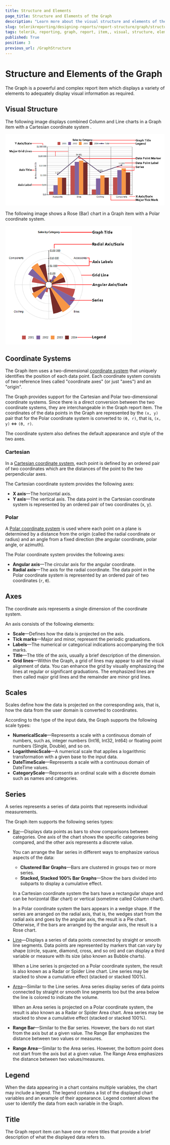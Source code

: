 ```yaml
---
title: Structure and Elements 
page_title: Structure and Elements of the Graph 
description: "Learn more about the visual structure and elements of the Telerik Reporting Graph report item."
slug: telerikreporting/designing-reports/report-structure/graph/structure
tags: telerik, reporting, graph, report, item,, visual, structure, elements
published: True
position: 3
previous_url: /GraphStructure
---
```


# Structure and Elements of the Graph

The Graph is a powerful and complex report item which displays a variety of elements to adequately display visual information as required.   

## Visual Structure

The following image displays combined Column and Line charts in a Graph item with a Cartesian coordinate system .

![Bar Line Chart Structure](images/DataItems/Graph/BarLineChartStructure.png)

The following image shows a Rose (Bar) chart in a Graph item with a Polar coordinate system. 

![Rose Chart Structure](images/DataItems/Graph/RoseChartStructure.png)

## Coordinate Systems

The Graph item uses a two-dimensional [coordinate system](http://en.wikipedia.org/wiki/Coordinate_system) that uniquely identifies the position of each data point. Each coordinate system consists of two reference lines called "coordinate axes" (or just "axes") and an "origin". 

The Graph provides support for the Cartesian and Polar two-dimensional coordinate systems. Since there is a direct conversion between the two coordinate systems, they are interchangeable in the Graph report item. The coordinates of the data points in the Graph are represented by the `(x, y)` pair that for the Polar coordinate system is converted to `(ϴ, r)`, that is, `(x, y)` ⇔ `(ϴ, r)`.

The coordinate system also defines the default appearance and style of the two axes.

### Cartesian 

In a [Cartesian coordinate system](http://en.wikipedia.org/wiki/Cartesian_coordinate_system), each point is defined by an ordered pair of two coordinates which are the distances of the point to the two perpendicular axes.

The Cartesian coordinate system provides the following axes: 

+ __X axis__&mdash;The horizontal axis.
+ __Y axis__&mdash;The vertical axis. The data point in the Cartesian coordinate system is represented by an ordered pair of two coordinates (x, y).

### Polar 

A [Polar coordinate system](http://en.wikipedia.org/wiki/Polar_coordinate_system) is used where each point on a plane is determined by a distance from the origin (called the radial coordinate or radius) and an angle from a fixed direction (the angular coordinate, polar angle, or azimuth). 

The Polar coordinate system provides the following axes: 

+ __Angular axis__&mdash;The circular axis for the angular coordinate.
+ __Radial axis__&mdash;The axis for the radial coordinate. The data point in the Polar coordinate system is represented by an ordered pair of two coordinates (`r`, `ϴ`).

## Axes

The coordinate axis represents a single dimension of the coordinate system.

An axis consists of the following elements:

* __Scale__&mdash;Defines how the data is projected on the axis.
* __Tick marks__&mdash;Major and minor, represent the periodic graduations.
* __Labels__&mdash;The numerical or categorical indications accompanying the tick marks.
* __Title__&mdash;The title of the axis, usually a brief description of the dimension.
* __Grid lines__&mdash;Within the Graph, a grid of lines may appear to aid the visual alignment of data. You can enhance the grid by visually emphasizing the lines at regular or significant graduations. The emphasized lines are then called major grid lines and the remainder are minor grid lines.

## Scales

Scales define how the data is projected on the corresponding axis, that is, how the data from the user domain is converted to coordinates. 

According to the type of the input data, the Graph supports the following scale types: 

* __NumericalScale__&mdash;Represents a scale with a continuous domain of numbers, such as, integer numbers (Int16, Int32, Int64) or floating point numbers (Single, Double), and so on.
* __LogarithmicScale__&mdash;A numerical scale that applies a logarithmic transformation with a given base to the input data.
* __DateTimeScale__&mdash;Represents a scale with a continuous domain of DateTime values.
* __CategoryScale__&mdash;Represents an ordinal scale with a discrete domain such as names and categories.

## Series

A series represents a series of data points that represents individual measurements. 

The Graph item supports the following series types:

* [Bar](http://en.wikipedia.org/wiki/Bar_chart)&mdash;Displays data points as bars to show comparisons between categories. One axis of the chart shows the specific categories being compared, and the other axis represents a discrete value. 

  You can arrange the Bar series in different ways to emphasize various aspects of the data:

   + __Clustered Bar Graphs__&mdash;Bars are clustered in groups two or more series.
   + __Stacked, Stacked 100% Bar Graphs__&mdash;Show the bars divided into subparts to display a cumulative effect. 
   
   In a Cartesian coordinate system the bars have a rectangular shape and can be horizontal (Bar chart) or vertical (sometime called Column chart). 
   
   In a Polar coordinate system the bars appears in a wedge shape. If the series are arranged on the radial axis, that is, the wedges start from the radial axis and goes by the angular axis, the result is a Pie chart. Otherwise, if the bars are arranged by the angular axis, the result is a Rose chart.

* [Line](http://en.wikipedia.org/wiki/Line_chart)&mdash;Displays a series of data points connected by straight or smooth line segments. Data points are represented by markers that can vary by shape (circle, square, diamond, cross, and so on) and can display a third variable or measure with its size (also known as Bubble charts). 

  When a Line series is projected on a Polar coordinate system, the result is also known as a Radar or Spider Line chart. Line series may be stacked to show a cumulative effect (stacked or stacked 100%).

* [Area](http://en.wikipedia.org/wiki/Area_chart)&mdash;Similar to the Line series. Area series display series of data points connected by straight or smooth line segments too but the area below the line is colored to indicate the volume. 

  When an Area series is projected on a Polar coordinate system, the result is also known as a Radar or Spider Area chart. Area series may be stacked to show a cumulative effect (stacked or stacked 100%).

* __Range Bar__&mdash;Similar to the Bar series. However, the bars do not start from the axis but at a given value. The Range Bar emphasizes the distance between two values or measures.

* __Range Area__&mdash;Similar to the Area series. However, the bottom point does not start from the axis but at a given value. The Range Area emphasizes the distance between two values/measures.

## Legend

When the data appearing in a chart contains multiple variables, the chart may include a legend. The legend contains a list of the displayed chart variables and an example of their appearance. Legend content allows the user to identify the data from each variable in the Graph.

## Title

The Graph report item can have one or more titles that provide a brief description of what the displayed data refers to.
